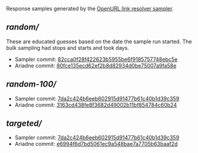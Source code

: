 Response samples generated by the [OpenURL link resolver sampler](https://github.com/NYULibraries/openurl-link-resolver-sampler).

## _random/_

These are educated guesses based on the date the sample run started.  The bulk sampling had stops and starts and took days.

* Sampler commit: [82cca0f28f422623b5955be6f9185757748ebc5e](https://github.com/NYULibraries/openurl-link-resolver-sampler/tree/82cca0f28f422623b5955be6f9185757748ebc5e)
* Ariadne commit: [80fce135ecd62ef2b8d82934d0be75007a9fa58e](https://github.com/NYULibraries/ariadne/tree/80fce135ecd62ef2b8d82934d0be75007a9fa58e)

## _random-100/_

* Sampler commit: [7da2c424b6eeb602915d91477b61c40b1d39c359](https://github.com/NYULibraries/openurl-link-resolver-sampler/tree/7da2c424b6eeb602915d91477b61c40b1d39c359)
* Ariadne commit: [3163cd438fe8f3682d49002b11bf854784c60b24](https://github.com/NYULibraries/ariadne/tree/3163cd438fe8f3682d49002b11bf854784c60b24)

## _targeted/_

* Sampler commit: [7da2c424b6eeb602915d91477b61c40b1d39c359](https://github.com/NYULibraries/openurl-link-resolver-sampler/tree/7da2c424b6eeb602915d91477b61c40b1d39c359)
* Ariadne commit: [e6994f6d7bd5061ec9a548bae7a7705b63baaf2d](https://github.com/NYULibraries/ariadne/tree/e6994f6d7bd5061ec9a548bae7a7705b63baaf2d)

